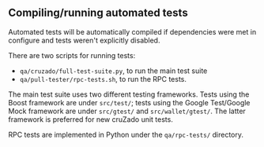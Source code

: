 Compiling/running automated tests
---------------------------------

Automated tests will be automatically compiled if dependencies were met in configure
and tests weren't explicitly disabled.

There are two scripts for running tests:

* ``qa/cruzado/full-test-suite.py``, to run the main test suite
* ``qa/pull-tester/rpc-tests.sh``, to run the RPC tests.

The main test suite uses two different testing frameworks. Tests using the Boost
framework are under ``src/test/``; tests using the Google Test/Google Mock
framework are under ``src/gtest/`` and ``src/wallet/gtest/``. The latter framework
is preferred for new cruZado unit tests.

RPC tests are implemented in Python under the ``qa/rpc-tests/`` directory.
